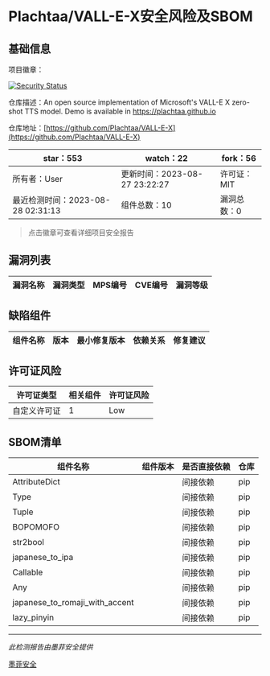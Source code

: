 # Plachtaa/VALL-E-X安全风险及SBOM

## 基础信息

项目徽章：

[![Security Status](https://www.murphysec.com/platform3/v31/badge/1695866504296689664.svg)](https://www.murphysec.com/console/report/1695866503894036480/1695866504296689664)

仓库描述：An open source implementation of Microsoft's VALL-E X zero-shot TTS model. Demo is available in https://plachtaa.github.io

仓库地址：[https://github.com/Plachtaa/VALL-E-X](https://github.com/Plachtaa/VALL-E-X)

| star：553 | watch：22 | fork：56 |
| ----------- | -------------- | ------------ |
| 所有者：User | 更新时间：2023-08-27 23:22:27 | 许可证：MIT |
| 最近检测时间：2023-08-28 02:31:13 | 组件总数：10 | 漏洞总数：0 |

> 点击徽章可查看详细项目安全报告



## 漏洞列表

| 漏洞名称 | 漏洞类型 | MPS编号 | CVE编号 | 漏洞等级 |
| ------- | ------ | ------- | ------ | ----- |





## 缺陷组件

| 组件名称 | 版本 | 最小修复版本 | 依赖关系 | 修复建议 |
| -------- | ---- | ------------ | -------- | -------- |





## 许可证风险

| 许可证类型 | 相关组件 | 许可证风险 |
| ---------- | -------- | ---------- |
|自定义许可证|1|Low|




## SBOM清单

| 组件名称 | 组件版本 | 是否直接依赖 | 仓库 |
| -------- | -------- | ------------ | ---- |
|AttributeDict||间接依赖|pip|
|Type||间接依赖|pip|
|Tuple||间接依赖|pip|
|BOPOMOFO||间接依赖|pip|
|str2bool||间接依赖|pip|
|japanese_to_ipa||间接依赖|pip|
|Callable||间接依赖|pip|
|Any||间接依赖|pip|
|japanese_to_romaji_with_accent||间接依赖|pip|
|lazy_pinyin||间接依赖|pip|


------

*此检测报告由墨菲安全提供*

[墨菲安全](www.murphysec.com)